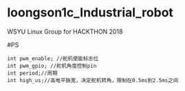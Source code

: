 # loongson1c_Industrial_robot
WSYU Linux Group for HACKTHON 2018

#PS
```
int pwm_enable; //舵机使能标志位
int pwm_gpio; //舵机角度控制pin
int period;//周期
int high_us;//高电平脉宽，决定舵机转角，限制在0.5ms到2.5ms之间
```
